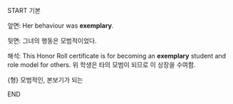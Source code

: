 START
기본

앞면:
Her behaviour was **exemplary**. 

뒷면:
그녀의 행동은 모범적이었다.

해석:
This Honor Roll certificate is for becoming an **exemplary** student and role model for others.
위 학생은 타의 모범이 되므로 이 상장을 수여함.

{형} 모범적인, 본보기가 되는
<!--ID: 1743038459101-->
END